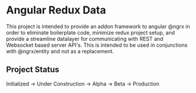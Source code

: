 # Angular Redux Data

This project is intended to provide an addon framework to angular @ngrx in order to eliminate boilerplate code, minimize redux project setup, and provide a streamline datalayer for communicating with REST and Websocket based server API's. This is intended to be used in conjunctions with @ngrx/entity and not as a replacement.

## Project Status

Initialized -> Under Construction -> Alpha -> Beta -> Production
